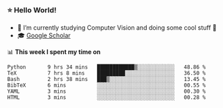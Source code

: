 ### ⭐️ Hello World!

<!--
**hologerry/hologerry** is a ✨ _special_ ✨ repository because its `README.md` (this file) appears on your GitHub profile.

Here are some ideas to get you started:

- 🔭 I’m currently working and studying on Computer Vision
- 🌱 I’m currently learning at Peking University
- 💬 Ask me about 
- 📫 How to reach me: E-mail
- 😄 Pronouns: he/his
- ⚡ Fun fact: Music is the Power
-->


- 🔭 I’m currently studying Computer Vision and doing some cool stuff 🤖
- 🎓 [Google Scholar](https://scholar.google.com/citations?user=3ykqW9wAAAAJ&hl=en)


📊 **This week I spent my time on**

<!--START_SECTION:waka-->

```text
Python       9 hrs 34 mins   ████████████▒░░░░░░░░░░░░   48.86 %
TeX          7 hrs 8 mins    █████████░░░░░░░░░░░░░░░░   36.50 %
Bash         2 hrs 38 mins   ███▒░░░░░░░░░░░░░░░░░░░░░   13.45 %
BibTeX       6 mins          ░░░░░░░░░░░░░░░░░░░░░░░░░   00.55 %
YAML         3 mins          ░░░░░░░░░░░░░░░░░░░░░░░░░   00.30 %
HTML         3 mins          ░░░░░░░░░░░░░░░░░░░░░░░░░   00.28 %
```

<!--END_SECTION:waka-->
